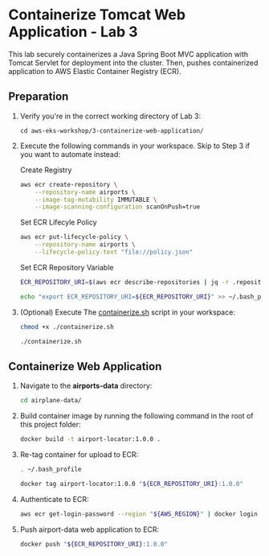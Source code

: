 # Containerize Tomcat Web Application - Lab 3

This lab securely containerizes a Java Spring Boot MVC application with Tomcat Servlet for deployment into the cluster. Then, pushes containerized application to AWS Elastic Container Registry (ECR).

## Preparation

1. Verify you're in the correct working directory of Lab 3:

    ```text
    cd aws-eks-workshop/3-containerize-web-application/
    ```

2. Execute the following commands in your workspace. Skip to Step 3 if you want to automate instead:

    Create Registry

    ```bash
    aws ecr create-repository \
        --repository-name airports \
        --image-tag-mutability IMMUTABLE \
        --image-scanning-configuration scanOnPush=true
    ```

    Set ECR Lifecyle Policy

    ```bash
    aws ecr put-lifecycle-policy \
        --repository-name airports \
        --lifecycle-policy-text "file://policy.json"
    ```

    Set ECR Repository Variable

    ```bash
    ECR_REPOSITORY_URI=$(aws ecr describe-repositories | jq -r .repositories[].repositoryUri | grep airports)
    ```

    ```bash
    echo "export ECR_REPOSITORY_URI=${ECR_REPOSITORY_URI}" >> ~/.bash_profile && echo "${ECR_REPOSITORY_URI}"
    ```

3. (Optional) Execute The [containerize.sh](./containerize.sh) script in your workspace:

    ```bash
    chmod +x ./containerize.sh
    ```

    ```bash
    ./containerize.sh
    ```

## Containerize Web Application

1. Navigate to the **airports-data** directory:

    ```bash
    cd airplane-data/
    ```

2. Build container image by running the following command in the root of this project folder:

    ```bash
    docker build -t airport-locator:1.0.0 .
    ```

3. Re-tag container for upload to ECR:

    ```bash
    . ~/.bash_profile
    ```

    ```bash
    docker tag airport-locator:1.0.0 "${ECR_REPOSITORY_URI}:1.0.0"
    ```

4. Authenticate to ECR:

    ```bash
    aws ecr get-login-password --region "${AWS_REGION}" | docker login --username AWS --password-stdin "${ACCOUNT_ID}.dkr.ecr.${AWS_REGION}.amazonaws.com"
    ```

5. Push airport-data web application to ECR:

    ```bash
    docker push "${ECR_REPOSITORY_URI}:1.0.0"
    ```
